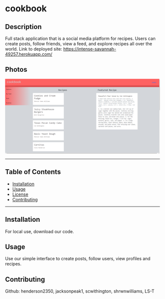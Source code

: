 # cookbook
## Description
Full stack application that is a social media platform for recipes. Users can create posts, follow friends, view a feed, and explore recipes all over the world. Link to deployed site: https://intense-savannah-49257.herokuapp.com/

## Photos
![Deployed screenshot](./public/photos/screenshot.png)

- - - - - - - - - - - - - - - - - -

## Table of Contents
- [Installation](#installation)
- [Usage](#usage)
- [License](#license)
- [Contributing](#contributing)

- - - - - - - - - - - - - - - - - -

## Installation
For local use, download our code.

## Usage
Use our simple interface to create posts, follow users, view profiles and recipes. 

## Contributing
Github: henderson2350, jacksonpeak1, scwithington, shrwnwilliams, LS-T